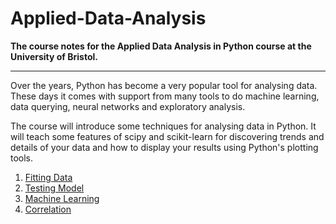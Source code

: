 # Applied-Data-Analysis

__The course notes for the Applied Data Analysis in Python course at the University of Bristol.__

---

Over the years, Python has become a very popular tool for analysing data. These days it comes with support from many tools to do machine learning, data querying, neural networks and exploratory analysis.

The course will introduce some techniques for analysing data in Python. It will teach some features of scipy and scikit-learn for discovering trends and details of your data and how to display your results using Python's plotting tools.

1. [Fitting Data](https://nbviewer.org/github/bibliotekue/python-applied-data-analysis/blob/main/fitting_data.ipynb)
2. [Testing Model](https://nbviewer.org/github/bibliotekue/python-applied-data-analysis/blob/main/testing_model.ipynb)
3. [Machine Learning](https://nbviewer.org/github/bibliotekue/python-applied-data-analysis/blob/main/machine_learning.ipynb)
4. [Correlation](https://nbviewer.org/github/bibliotekue/python-applied-data-analysis/blob/main/correlation.ipynb)
